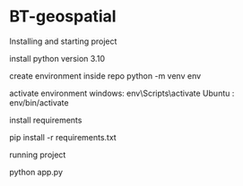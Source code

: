 # BT-geospatial

Installing and starting project

install python version 3.10


create environment inside repo
    python -m venv env

activate environment
windows: env\Scripts\activate
Ubuntu : env/bin/activate

install requirements

pip install -r requirements.txt


running project

python app.py


